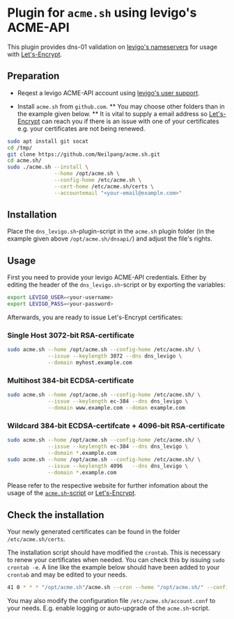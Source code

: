 # Plugin for `acme.sh` using levigo's ACME-API

This plugin provides dns-01 validation on [levigo's nameservers](https://hosting.levigo.de/) for usage with [Let's-Encrypt](https://letsencrypt.org/).


## Preparation

* Reqest a levigo ACME-API account using [levigo's user support](https://levigo.de/support/).

* Install `acme.sh` from `github.com`.
** You may choose other folders than in the example given below.
** It is vital to supply a email address so [Let's-Encrypt](https://letsencrypt.org/) can reach you if there is an issue with one of your certificates 
e.g. your certificates are not being renewed.
```bash
sudo apt install git socat
cd /tmp/
git clone https://github.com/Neilpang/acme.sh.git
cd acme.sh/
sudo ./acme.sh --install \
               --home /opt/acme.sh \
               --config-home /etc/acme.sh \
               --cert-home /etc/acme.sh/certs \
               --accountemail "<your-email@example.com>"
```


## Installation

Place the `dns_levigo.sh`-plugin-script in the `acme.sh` plugin folder (in the example given above `/opt/acme.sh/dnsapi/`) and adjust the file's rights.


## Usage

First you need to provide your levigo ACME-API credentials. Either by editing the header of the `dns_levigo.sh`-script or by exporting the variables:
```bash
export LEVIGO_USER=<your-username>
export LEVIGO_PASS=<your-password>
```

Afterwards, you are ready to issue Let's-Encrypt certificates:


### Single Host 3072-bit RSA-certificate
```bash
sudo acme.sh --home /opt/acme.sh --config-home /etc/acme.sh/ \
             --issue --keylength 3072 --dns dns_levigo \
             --domain myhost.example.com
```


### Multihost 384-bit ECDSA-certificate
```bash
sudo acme.sh --home /opt/acme.sh --config-home /etc/acme.sh/ \
             --issue --keylength ec-384 --dns dns_levigo \
             --domain www.example.com --doman example.com
```


### Wildcard 384-bit ECDSA-certifcate + 4096-bit RSA-certificate
```bash
sudo acme.sh --home /opt/acme.sh --config-home /etc/acme.sh/ \
             --issue --keylength ec-384 --dns dns_levigo \
             --domain *.example.com
sudo acme.sh --home /opt/acme.sh --config-home /etc/acme.sh/ \
             --issue --keylength 4096   --dns dns_levigo \
             --domain *.example.com
```

Please refer to the respective website for further infomation about the usage of the [`acme.sh`-script](https://acme.sh/) or [Let's-Encrypt](https://letsencrypt.org/).


## Check the installation

Your newly generated certificates can be found in the folder `/etc/acme.sh/certs`.

The installation script should have modified the `crontab`. This is necessary to renew your certificates when needed.
You can check this by issuing `sudo crontab -e`.
A line like the example below should have been added to your `crontab` and may be edited to your needs.
```bash
41 0 * * * "/opt/acme.sh"/acme.sh --cron --home "/opt/acme.sh/" --config-home "/etc/acme.sh/" > /dev/null
```

You may also modify the configuration file `/etc/acme.sh/account.conf` to your needs. E.g. enable logging or auto-upgrade of the `acme.sh`-script.
